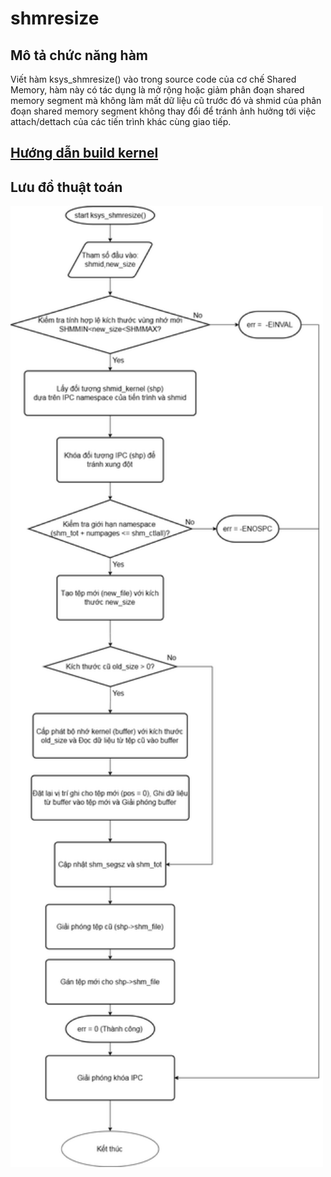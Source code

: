 # shmresize
## Mô tả chức năng hàm
Viết hàm ksys_shmresize() vào trong source code của cơ chế Shared Memory, hàm này có tác dụng là mở rộng hoặc giảm phân đoạn shared memory segment mà không làm mất dữ liệu cũ trước đó và shmid của phân đoạn shared memory segment không thay đổi để tránh ảnh hưởng tới việc attach/dettach của các tiến trình khác cùng giao tiếp.
## [Hướng dẫn build kernel](build_kernel.md)
## Lưu đồ thuật toán
<img src="images/flowchart.png" alt="Flowchart Image" width="500">

